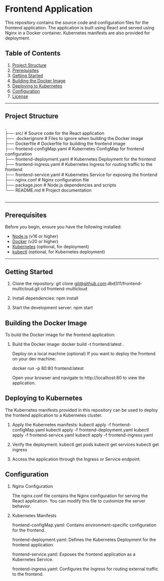 # Frontend Application

This repository contains the source code and configuration files for the frontend application. The application is built using React and served using Nginx in a Docker container. Kubernetes manifests are also provided for deployment.

## Table of Contents
1. [Project Structure](#project-structure)
2. [Prerequisites](#prerequisites)
3. [Getting Started](#getting-started)
4. [Building the Docker Image](#building-the-docker-image)
5. [Deploying to Kubernetes](#deploying-to-kubernetes)
6. [Configuration](#configuration)
7. [License](#license)

---

## Project Structure
.<br>
├── src/ # Source code for the React application<br>
├── .dockerignore # Files to ignore when building the Docker image<br>
├── Dockerfile # Dockerfile for building the frontend image<br>
├── frontend-configMap.yaml # Kubernetes ConfigMap for frontend configuration<br>
├── frontend-deployment.yaml # Kubernetes Deployment for the frontend<br>
├── frontend-ingress.yaml # Kubernetes Ingress for routing traffic to the frontend<br>
├── frontend-service.yaml # Kubernetes Service for exposing the frontend<br>
├── nginx.conf # Nginx configuration file<br>
├── package.json # Node.js dependencies and scripts<br>
└── README.md # Project documentation<br>
<br>

---

## Prerequisites

Before you begin, ensure you have the following installed:
- [Node.js](https://nodejs.org/) (v16 or higher)
- [Docker](https://www.docker.com/) (v20 or higher)
- [Kubernetes](https://kubernetes.io/) (optional, for deployment)
- [kubectl](https://kubernetes.io/docs/tasks/tools/) (optional, for Kubernetes deployment)

---

## Getting Started

1. Clone the repository:
   git clone git@github.com:dbd311/frontend-multicloud.git
   cd frontend-multicloud
   
2. Install dependencies:
    npm install

3. Start the development server:
    npm start

## Building the Docker Image

To build the Docker image for the frontend application:

1. Build the Docker image:
    docker build -t frontend:latest .

    Deploy on a local machine (optional)
    If you want to deploy the frontend on your dev machine:
    
    docker run -p 80:80 frontend:latest

    Open your browser and navigate to http://localhost:80 to view the application.

## Deploying to Kubernetes

The Kubernetes manifests provided in this repository can be used to deploy the frontend application to a Kubernetes cluster.

1. Apply the Kubernetes manifests:
    kubectl apply -f frontend-configMap.yaml
    kubectl apply -f frontend-deployment.yaml
    kubectl apply -f frontend-service.yaml
    kubectl apply -f frontend-ingress.yaml

2. Verify the deployment:
    kubectl get pods
    kubectl get services
    kubectl get ingress
    
3. Access the application through the Ingress or Service endpoint.

## Configuration

1. Nginx Configuration

    The nginx.conf file contains the Nginx configuration for serving the React application. You can modify this file to customize the server behavior.



2. Kubernetes Manifests

    frontend-configMap.yaml: Contains environment-specific configuration for the frontend.

    frontend-deployment.yaml: Defines the Kubernetes Deployment for the frontend application.

    frontend-service.yaml: Exposes the frontend application as a Kubernetes Service.

    frontend-ingress.yaml: Configures the Ingress for routing external traffic to the frontend.






